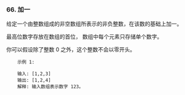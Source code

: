 ### 66. 加一

给定一个由整数组成的非空数组所表示的非负整数，在该数的基础上加一。

最高位数字存放在数组的首位， 数组中每个元素只存储单个数字。

你可以假设除了整数 0 之外，这个整数不会以零开头。

```
    示例 1:
    
    输入: [1,2,3]
    输出: [1,2,4]
    解释: 输入数组表示数字 123。

```